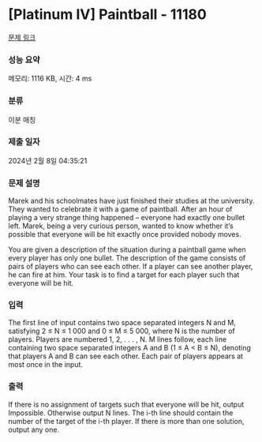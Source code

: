 # [Platinum IV] Paintball - 11180 

[문제 링크](https://www.acmicpc.net/problem/11180) 

### 성능 요약

메모리: 1116 KB, 시간: 4 ms

### 분류

이분 매칭

### 제출 일자

2024년 2월 8일 04:35:21

### 문제 설명

<p>Marek and his schoolmates have just finished their studies at the university. They wanted to celebrate it with a game of paintball. After an hour of playing a very strange thing happened – everyone had exactly one bullet left. Marek, being a very curious person, wanted to know whether it’s possible that everyone will be hit exactly once provided nobody moves.</p>

<p>You are given a description of the situation during a paintball game when every player has only one bullet. The description of the game consists of pairs of players who can see each other. If a player can see another player, he can fire at him. Your task is to find a target for each player such that everyone will be hit.</p>

### 입력 

 <p>The first line of input contains two space separated integers N and M, satisfying 2 ≤ N ≤ 1 000 and 0 ≤ M ≤ 5 000, where N is the number of players. Players are numbered 1, 2, . . . , N. M lines follow, each line containing two space separated integers A and B (1 ≤ A < B ≤ N), denoting that players A and B can see each other. Each pair of players appears at most once in the input.</p>

### 출력 

 <p>If there is no assignment of targets such that everyone will be hit, output Impossible. Otherwise output N lines. The i-th line should contain the number of the target of the i-th player. If there is more than one solution, output any one.</p>

